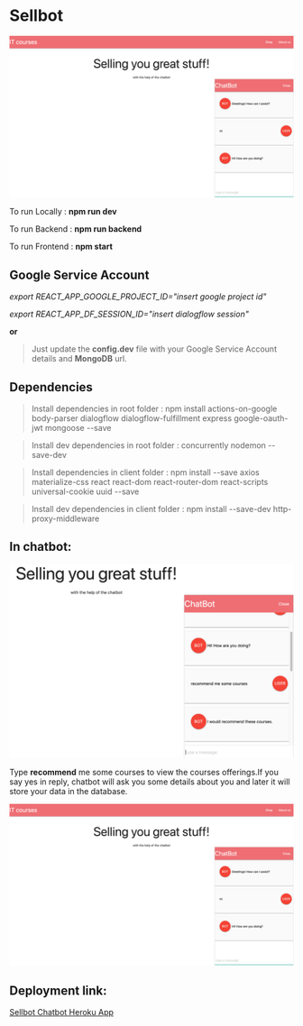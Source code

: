 # Sellbot

![Sellbot](https://github.com/silentworker101/Sellbot/blob/master/images/Image%202.png)

To run Locally : **npm run dev**

To run Backend : **npm run backend**

To run Frontend : **npm start**

## Google Service Account

*export REACT_APP_GOOGLE_PROJECT_ID="insert google project id"*

*export REACT_APP_DF_SESSION_ID="insert dialogflow session"*

**or**

> Just update the **config.dev** file with your Google Service Account details and **MongoDB** url.

## Dependencies

> Install dependencies in root folder : npm install actions-on-google body-parser dialogflow dialogflow-fulfillment express google-oauth-jwt mongoose --save

>Install  dev dependencies in root folder : concurrently nodemon --save-dev

>Install dependencies in client folder : npm install --save axios materialize-css react react-dom react-router-dom react-scripts universal-cookie uuid --save

>Install  dev dependencies in client folder : npm install --save-dev http-proxy-middleware

## In chatbot:
![](https://github.com/silentworker101/Sellbot/blob/master/images/Image%203.png)

Type **recommend** me some courses to view the courses offerings.If you say yes in reply, chatbot will ask you some details about you and later it will store your data in the database.

![](https://github.com/silentworker101/Sellbot/blob/master/images/Image%202.png)


## Deployment link:
[Sellbot Chatbot Heroku App](https://celebal-chatbot.herokuapp.com/)

    
